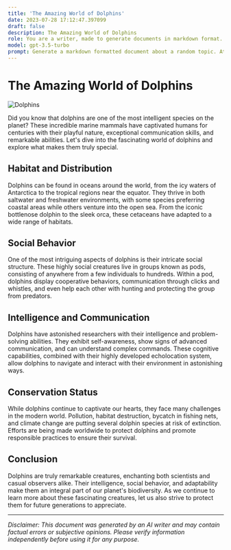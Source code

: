 ```yaml
---
title: 'The Amazing World of Dolphins'
date: 2023-07-28 17:12:47.397099
draft: false
description: The Amazing World of Dolphins
role: You are a writer, made to generate documents in markdown format. It is very important that all of the documents you generate are in valid markdown format.
model: gpt-3.5-turbo
prompt: Generate a markdown formatted document about a random topic. At the bottom, include a disclaimer explaining that the document was generated by you. The first line of the document should be the title. Make sure that the entire document is in proper markdown format, using a mix of various tags to make the document visually appealing.
---
```


# The Amazing World of Dolphins

![Dolphins](https://images.unsplash.com/photo-1533822930713-e6b79b6d1013)

Did you know that dolphins are one of the most intelligent species on the planet? These incredible marine mammals have captivated humans for centuries with their playful nature, exceptional communication skills, and remarkable abilities. Let's dive into the fascinating world of dolphins and explore what makes them truly special.

## Habitat and Distribution

Dolphins can be found in oceans around the world, from the icy waters of Antarctica to the tropical regions near the equator. They thrive in both saltwater and freshwater environments, with some species preferring coastal areas while others venture into the open sea. From the iconic bottlenose dolphin to the sleek orca, these cetaceans have adapted to a wide range of habitats.

## Social Behavior

One of the most intriguing aspects of dolphins is their intricate social structure. These highly social creatures live in groups known as pods, consisting of anywhere from a few individuals to hundreds. Within a pod, dolphins display cooperative behaviors, communication through clicks and whistles, and even help each other with hunting and protecting the group from predators.

## Intelligence and Communication

Dolphins have astonished researchers with their intelligence and problem-solving abilities. They exhibit self-awareness, show signs of advanced communication, and can understand complex commands. These cognitive capabilities, combined with their highly developed echolocation system, allow dolphins to navigate and interact with their environment in astonishing ways.

## Conservation Status

While dolphins continue to captivate our hearts, they face many challenges in the modern world. Pollution, habitat destruction, bycatch in fishing nets, and climate change are putting several dolphin species at risk of extinction. Efforts are being made worldwide to protect dolphins and promote responsible practices to ensure their survival.

## Conclusion

Dolphins are truly remarkable creatures, enchanting both scientists and casual observers alike. Their intelligence, social behavior, and adaptability make them an integral part of our planet's biodiversity. As we continue to learn more about these fascinating creatures, let us also strive to protect them for future generations to appreciate.

---

*Disclaimer: This document was generated by an AI writer and may contain factual errors or subjective opinions. Please verify information independently before using it for any purpose.*